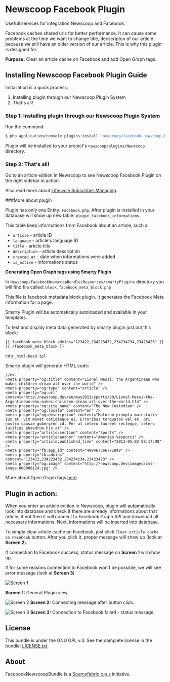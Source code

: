 Newscoop Facebook Plugin
======================

Usefull services for integration Newscoop and Facebook.

Facebook caches shared urls for better performance. It can cause some problems at the time we want to change title, decscripton of our article because we still have an older version of our article. This is why this plugin is designed for.

**Purpose:** Clear an article cache on Facebook and add Open Graph tags.

Installing Newscoop Facebook Plugin Guide
-------------
Installation is a quick process:


1. Installing plugin through our Newscoop Plugin System
2. That's all!

### Step 1: Installing plugin through our Newscoop Plugin System
Run the command:
``` bash
$ php application/console plugins:install "newscoop/facebook-newscoop-bundle" --env=prod
```
Plugin will be installed to your project's `newscoop/plugins/Newscoop` directory.


### Step 2: That's all!
Go to an article edition in Newscoop to see Newscoop Facebook Plugin on the right sidebar in action.

Also read more about [Lifecycle Subscriber Managing](https://wiki.sourcefabric.org/display/NPS/Lifecycle+Subscriber+Managing).

###More about plugin 


Plugin has only one Entity: `Facebook.php`. After plugin is installed in your database will show up new table: `plugin_facebook_informations`.

This table keep informations from Facebook about an article, such a:
- `article` - article ID
- `language` - article's language ID
- `title` - article title
- `description` - article description
- `created_at` - date when informations were added
- `is_active` - informations status

**Generating Open Graph tags using Smarty Plugin**

In `Newscoop/FacebookNewscoopBundle/Resources/smartyPlugins` directory you will find file called: `block.facebook_meta_block.php`

This file is facebook metadata block plugin. It generates the Facebook Meta information for a page.

Smarty Plugin will be automatically autoloaded and available in your templates.

To test and display meta data generated by smarty plugin just put this block:
````
{{ facebook_meta_block admins="123422,234223432,234234234,23423423" }}{{ /facebook_meta_block }}
````
 into `_html-head.tpl`

Smarty plugin will generate HTML code:

```
//ex.
<meta property="og:title" content="Lionel Messi: the Argentinean who makes children dream all over the world" />
<meta property="og:type" content="article" />
<meta property="og:url" content="http:/newscoop.dev/en/may2013/sports/80/Lionel-Messi-the-Argentinean-who-makes-children-dream-all-over-the-world.htm" />
<meta property="og:site_name" content="The New Custodian" />
<meta property="og:locale" content="en" />
<meta property="og:description" content="Malorum prompta maiestatis ius at, vim movet cotidieque ei. Erroribus torquatos vel et, pri nostro causae gubergren id. Per ut cetero laoreet recteque, cetero lucilius phaedrum his at" />
<meta property="article:section" content="Sports" />
<meta property="article:author" content="Amerigo Vespucci" />
<meta property="article:published_time" content="2013-05-02 08:17:08" />
<meta property="fb:app_id" content="499467366771848" />
<meta property="fb:admins" content="123422,234223432,234234234,23423423" />
<meta property="og:image" content="http://newscoop.dev/images/cms-image-000000124.jpg" />
```

More about Open Graph tags [here](https://developers.facebook.com/docs/opengraph/howtos/maximizing-distribution-media-content/).

Plugin in action:
-------
When you enter an article edition in Newscoop, plugin will automatically look into database and check if there are already informations about that article, if not then it will connect to Facebook Graph API and download all necessary informations. Next, informations will be inserted into database.


To simply clear article cache on Facebook, just click `Clear article cache on Facebook` button.
After you click It, proper message will show up (look at **Screen 2**).

If connection to Facebook success, status message on **Screen 1** will show up.

If for some reasons connection to Facebook won't be possible, we will see error message (look at **Screen 3**)

![Screen 1](http://i42.tinypic.com/30k65x0.png)

**Screen 1:** General Plugin view.

![Screen 2](http://i42.tinypic.com/2qve24x.png)
**Screen 2:** Connecting message after button click.

![Screen 3](http://i42.tinypic.com/6tp9nl.png)
**Screen 3:** Connection to Facebook failed - status message.


License
-------

This bundle is under the GNU GPL v.3. See the complete license in the bundle: [LICENSE.txt](https://raw.github.com/takeit/FacebookNewscoopBundle/master/LICENSE.txt)

About
-------
FacebookNewscoopBundle is a [Sourcefabric o.p.s](https://github.com/sourcefabric) initiative.